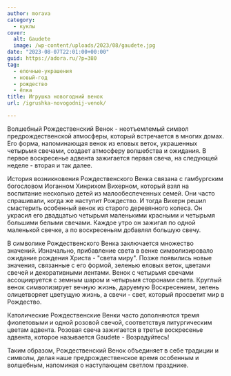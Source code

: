 ```yaml
---
author: morava
category:
  - куклы
cover:
  alt: Gaudete
  image: /wp-content/uploads/2023/08/gaudete.jpg
date: "2023-08-07T22:01:00+00:00"
guid: https://adora.ru/?p=380
tag:
  - елочные-украшения
  - новый-год
  - рождество
  - ёлка
title: Игрушка новогодний венок
url: /igrushka-novogodnij-venok/

---
```

Волшебный Рождественский Венок \- неотъемлемый символ предрождественской атмосферы, который встречается в многих домах. Его форма, напоминающая венок из еловых веток, украшенных четырьмя свечами, создает атмосферу волшебства и ожидания. В первое воскресенье адвента зажигается первая свеча, на следующей неделе \- вторая и так далее.

История возникновения Рождественского Венка связана с гамбургским богословом Иоганном Хинрихом Вихерном, который взял на воспитание несколько детей из малообеспеченных семей. Они часто спрашивали, когда же наступит Рождество. И тогда Вихерн решил смастерить особенный венок из старого деревянного колеса. Он украсил его двадцатью четырьмя маленькими красными и четырьмя большими белыми свечами. Каждое утро он зажигал по одной маленькой свечке, а по воскресеньям добавлял большую свечу.

В символике Рождественского Венка заключается множество значений. Изначально, прибавление света в венке символизировало ожидание рождения Христа \- "света миру". Позже появились новые значения, связанные с его формой, зеленью еловых веток, цветами свечей и декоративными лентами. Венок с четырьмя свечами ассоциируется с земным шаром и четырьмя сторонами света. Круглый венок символизирует вечную жизнь, даруемую Воскресением, зелень олицетворяет цветущую жизнь, а свечи \- свет, который просветит мир в Рождество.

Католические Рождественские Венки часто дополняются тремя фиолетовыми и одной розовой свечой, соответствуя литургическим цветам адвента. Розовая свеча зажигается в третье воскресенье адвента, которое называется Gaudete - Возрадуйтесь!

Таким образом, Рождественский Венок объединяет в себе традиции и символы, делая наше предрождественское время особенным и волшебным, напоминая о наступающем светлом празднике.
